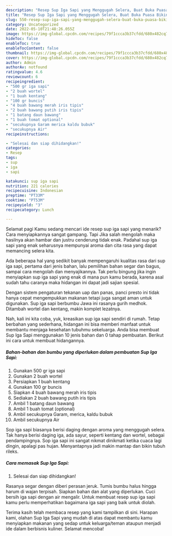 ```yaml
---
description: "Resep Sup Iga Sapi yang Menggugah Selera, Buat Buka Puasa Bikin Ngiler"
title: "Resep Sup Iga Sapi yang Menggugah Selera, Buat Buka Puasa Bikin Ngiler"
slug: 550-resep-sup-iga-sapi-yang-menggugah-selera-buat-buka-puasa-bikin-ngiler
category: Uncategorized
date: 2022-05-10T21:48:26.055Z
image: https://img-global.cpcdn.com/recipes/79f1ccca3b37cfdd/680x482cq70/sup-iga-sapi-foto-resep-utama.jpg
hideToc: false
enableToc: true
enableTocContent: false
thumbnail: https://img-global.cpcdn.com/recipes/79f1ccca3b37cfdd/680x482cq70/sup-iga-sapi-foto-resep-utama.jpg
cover: https://img-global.cpcdn.com/recipes/79f1ccca3b37cfdd/680x482cq70/sup-iga-sapi-foto-resep-utama.jpg
author: Admin
authorAv: notfound
ratingvalue: 4.6
reviewcount: 6
recipeingredient:
- "500 gr iga sapi"
- "2 buah wortel"
- "1 buah kentang"
- "100 gr buncis"
- "4 buah bawang merah iris tipis"
- "2 buah bawang putih iris tipis"
- "1 batang daun bawang"
- "1 buah tomat optional"
- "secukupnya Garam merica kaldu bubuk"
- "secukupnya Air"
recipeinstructions:

- "Selesai dan siap dihidangkan!"
categories:
- Resep
tags:
- sup
- iga
- sapi

katakunci: sup iga sapi 
nutrition: 221 calories
recipecuisine: Indonesian
preptime: "PT33M"
cooktime: "PT53M"
recipeyield: "3"
recipecategory: Lunch

---
```



Selamat pagi Kamu sedang mencari ide resep sup iga sapi yang menarik? Cara menyiapkannya sangat gampang. Tapi Jika salah mengolah maka hasilnya akan hambar dan justru cenderung tidak enak. Padahal sup iga sapi yang enak seharusnya mempunyai aroma dan cita rasa yang dapat memancing selera kita.


Ada beberapa hal yang sedikit banyak mempengaruhi kualitas rasa dari sup iga sapi, pertama dari jenis bahan, lalu pemilihan bahan segar dan bagus, sampai cara mengolah dan menyajikannya. Tak perlu bingung jika ingin menyiapkan sup iga sapi yang enak di mana pun kamu berada, karena asal sudah tahu caranya maka hidangan ini dapat jadi sajian spesial.

Dengan sistem pengaturan tekanan uap dan panas, panci presto ini tidak hanya cepat mengempukkan makanan tetapi juga sangat aman untuk digunakan. Sup iga sapi berbumbu Jawa ini rasanya gurih medhok. Ditambah wortel dan kentang, makin komplet lezatnya.


Nah, kali ini kita coba, yuk, kreasikan sup iga sapi sendiri di rumah. Tetap berbahan yang sederhana, hidangan ini bisa memberi manfaat untuk membantu menjaga kesehatan tubuhmu sekeluarga. Anda bisa membuat Sup Iga Sapi menggunakan 10 jenis bahan dan 0 tahap pembuatan. Berikut ini cara untuk membuat hidangannya.

<!--inarticleads1-->

##### Bahan-bahan dan bumbu yang diperlukan dalam pembuatan Sup Iga Sapi:

1. Gunakan 500 gr iga sapi
1. Gunakan 2 buah wortel
1. Persiapkan 1 buah kentang
1. Gunakan 100 gr buncis
1. Siapkan 4 buah bawang merah iris tipis
1. Sediakan 2 buah bawang putih iris tipis
1. Ambil 1 batang daun bawang
1. Ambil 1 buah tomat (optional)
1. Ambil secukupnya Garam, merica, kaldu bubuk
1. Ambil secukupnya Air


Sop iga sapi biasanya berisi daging dengan aroma yang menggugah selera. Tak hanya berisi daging iga, ada sayur, seperti kentang dan wortel, sebagai pendampingnya. Sop iga sapi ini sangat nikmat dinikmati ketika cuaca lagi dingin, apalagi pas hujan. Menyantapnya jadi makin mantap dan bikin tubuh rileks. 

<!--inarticleads2-->

##### Cara memasak Sup Iga Sapi:


1. Selesai dan siap dihidangkan!

Rasanya segar dengan diberi perasan jeruk. Tumis bumbu halus hingga harum di wajan terpisah. Siapkan bahan dan alat yang diperlukan. Cuci bersih iga sapi dengan air mengalir. Untuk membuat resep sup iga sapi kamu perlu memperhatikan bagaimana iga sapi yang baik untuk diolah. 

Terima kasih telah membaca resep yang kami tampilkan di sini. Harapan kami, olahan Sup Iga Sapi yang mudah di atas dapat membantu kamu menyiapkan makanan yang sedap untuk keluarga/teman ataupun menjadi ide dalam berbisnis kuliner. Selamat mencoba!
